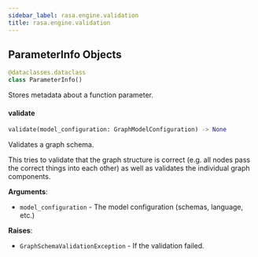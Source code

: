 ```yaml
---
sidebar_label: rasa.engine.validation
title: rasa.engine.validation
---
```

## ParameterInfo Objects

```python
@dataclasses.dataclass
class ParameterInfo()
```

Stores metadata about a function parameter.

#### validate

```python
validate(model_configuration: GraphModelConfiguration) -> None
```

Validates a graph schema.

This tries to validate that the graph structure is correct (e.g. all nodes pass the
correct things into each other) as well as validates the individual graph
components.

**Arguments**:

- `model_configuration` - The model configuration (schemas, language, etc.)
  

**Raises**:

- `GraphSchemaValidationException` - If the validation failed.


